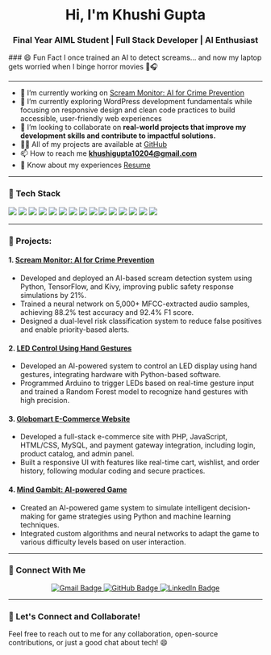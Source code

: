 <h1 align="center">Hi, I'm Khushi Gupta</h1>
<h3 align="center">Final Year AIML Student | Full Stack Developer | AI Enthusiast</h3>
### 😄 Fun Fact
I once trained an AI to detect screams… and now my laptop gets worried when I binge horror movies 👻🎧

---

- 🔭 I’m currently working on [Scream Monitor: AI for Crime Prevention](https://github.com/khushigupta124/Scream-Monitor-AI-for-Crime-Prevention)
- 🌱 I’m currently exploring WordPress development fundamentals while focusing on responsive design and clean code practices to build accessible, user-friendly web experiences
- 👯 I’m looking to collaborate on **real-world projects that improve my development skills and contribute to impactful solutions.**
- 👨‍💻 All of my projects are available at [GitHub](https://github.com/khushigupta124)
- 📫 How to reach me **khushigupta10204@gmail.com**
- 📄 Know about my experiences [Resume](https://drive.google.com/file/d/1AemF5fY1HujqF_DueiuQgYeTAtpNhZ8s/view?usp=sharing)

---

### 🧰 Tech Stack  
<p align="left">
  <img src="https://img.shields.io/badge/HTML5-E34F26?style=flat&logo=html5&logoColor=white"/>
  <img src="https://img.shields.io/badge/CSS3-1572B6?style=flat&logo=css3&logoColor=white"/>
  <img src="https://img.shields.io/badge/JavaScript-F7DF1E?style=flat&logo=javascript&logoColor=black"/>
  <img src="https://img.shields.io/badge/PHP-777BB4?style=flat&logo=php&logoColor=white"/>
  <img src="https://img.shields.io/badge/Python-3776AB?style=flat&logo=python&logoColor=white"/>
  <img src="https://img.shields.io/badge/Java-007396?style=flat&logo=java&logoColor=white"/>
  <img src="https://img.shields.io/badge/C++-00599C?style=flat&logo=c%2B%2B&logoColor=white"/>
  <img src="https://img.shields.io/badge/React-20232A?style=flat&logo=react&logoColor=61DAFB"/>
  <img src="https://img.shields.io/badge/Git-F05032?style=flat&logo=git&logoColor=white"/>
  <img src="https://img.shields.io/badge/GitHub-181717?style=flat&logo=github&logoColor=white"/>
  <img src="https://img.shields.io/badge/MySQL-4479A1?style=flat&logo=mysql&logoColor=white"/>
  <img src="https://img.shields.io/badge/Node.js-339933?style=flat&logo=node.js&logoColor=white"/>
  <img src="https://img.shields.io/badge/Express.js-000000?style=flat&logo=express&logoColor=white"/>
  <img src="https://img.shields.io/badge/TensorFlow-FF6F00?style=flat&logo=tensorflow&logoColor=white"/>
  <img src="https://img.shields.io/badge/Arduino-00979D?style=flat&logo=arduino&logoColor=white"/>
</p>

---

### 🚀 Projects:

#### 1. [Scream Monitor: AI for Crime Prevention](https://github.com/khushigupta124/Scream-Monitor-AI-for-Crime-Prevention)
- Developed and deployed an AI-based scream detection system using Python, TensorFlow, and Kivy, improving public safety response simulations by 21%.
- Trained a neural network on 5,000+ MFCC-extracted audio samples, achieving 88.2% test accuracy and 92.4% F1 score.
- Designed a dual-level risk classification system to reduce false positives and enable priority-based alerts.

#### 2. [LED Control Using Hand Gestures](https://github.com/khushigupta124/LED_control_using_Hand_Gestures)
- Developed an AI-powered system to control an LED display using hand gestures, integrating hardware with Python-based software.
- Programmed Arduino to trigger LEDs based on real-time gesture input and trained a Random Forest model to recognize hand gestures with high precision.

#### 3. [Globomart E-Commerce Website](https://github.com/khushigupta124/Globomart)
- Developed a full-stack e-commerce site with PHP, JavaScript, HTML/CSS, MySQL, and payment gateway integration, including login, product catalog, and admin panel.
- Built a responsive UI with features like real-time cart, wishlist, and order history, following modular coding and secure practices.

#### 4. [Mind Gambit: AI-powered Game](https://github.com/khushigupta124/Mind-Gambit)
- Created an AI-powered game system to simulate intelligent decision-making for game strategies using Python and machine learning techniques.
- Integrated custom algorithms and neural networks to adapt the game to various difficulty levels based on user interaction.

---
<h3 align="left">🔗 Connect With Me</h3>

<p align="center">
  <a href="mailto:khushigupta10204@gmail.com" target="_blank">
    <img src="https://img.shields.io/badge/Email-D14836?style=for-the-badge&logo=gmail&logoColor=white" alt="Gmail Badge"/>
  </a>

  <a href="https://github.com/khushigupta124" target="_blank">
    <img src="https://img.shields.io/badge/GitHub-000?style=for-the-badge&logo=github&logoColor=white" alt="GitHub Badge"/>
  </a>

  <a href="https://www.linkedin.com/in/khushi-gupta1002/" target="_blank">
    <img src="https://img.shields.io/badge/LinkedIn-0077B5?style=for-the-badge&logo=linkedin&logoColor=white" alt="LinkedIn Badge"/>
  </a>
</p>

---
### 💬 Let's Connect and Collaborate!
Feel free to reach out to me for any collaboration, open-source contributions, or just a good chat about tech! 😄
